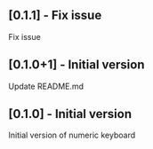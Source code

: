 ## [0.1.1] - Fix issue

Fix issue

## [0.1.0+1] - Initial version

Update README.md

## [0.1.0] - Initial version

Initial version of numeric keyboard